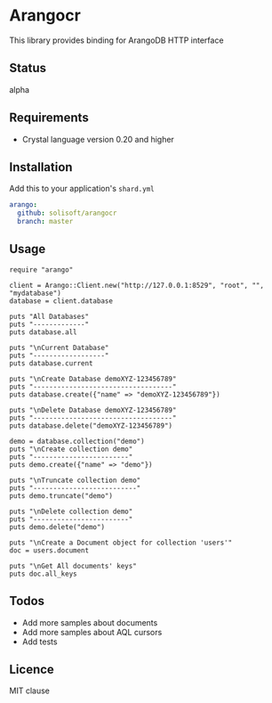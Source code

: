 # Arangocr

This library provides binding for ArangoDB HTTP interface

## Status

alpha

## Requirements

* Crystal language version 0.20 and higher

## Installation

Add this to your application's `shard.yml`

````yaml
arango:
  github: solisoft/arangocr
  branch: master
````

## Usage

````crystal
require "arango"

client = Arango::Client.new("http://127.0.0.1:8529", "root", "", "mydatabase")
database = client.database

puts "All Databases"
puts "-------------"
puts database.all

puts "\nCurrent Database"
puts "------------------"
puts database.current

puts "\nCreate Database demoXYZ-123456789"
puts "-----------------------------------"
puts database.create({"name" => "demoXYZ-123456789"})

puts "\nDelete Database demoXYZ-123456789"
puts "-----------------------------------"
puts database.delete("demoXYZ-123456789")

demo = database.collection("demo")
puts "\nCreate collection demo"
puts "------------------------"
puts demo.create({"name" => "demo"})

puts "\nTruncate collection demo"
puts "--------------------------"
puts demo.truncate("demo")

puts "\nDelete collection demo"
puts "------------------------"
puts demo.delete("demo")

puts "\nCreate a Document object for collection 'users'"
doc = users.document

puts "\nGet All documents' keys"
puts doc.all_keys
````

## Todos

* Add more samples about documents
* Add more samples about AQL cursors
* Add tests

## Licence

MIT clause